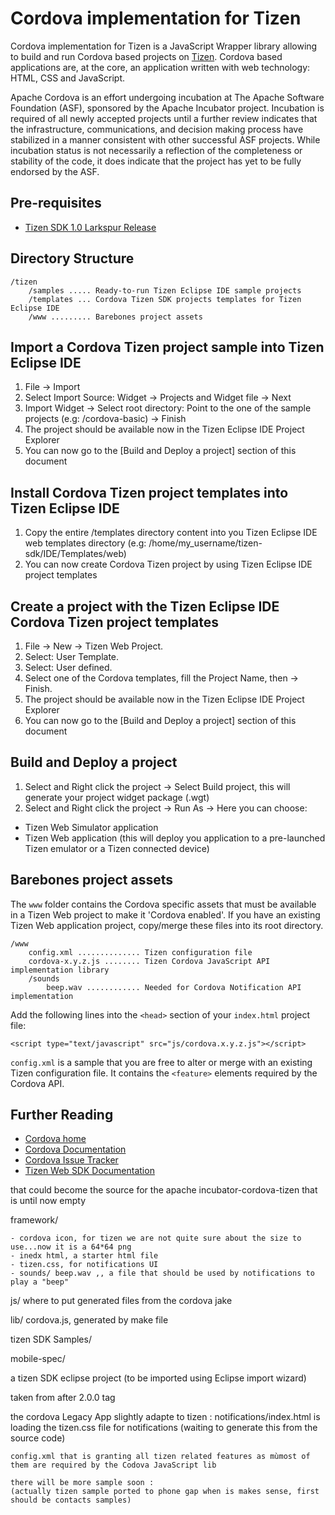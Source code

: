 Cordova implementation for Tizen
===

Cordova implementation for Tizen is a JavaScript Wrapper library allowing to build and run Cordova based projects on [Tizen](https://www.tizen.org/).
Cordova based applications are, at the core, an application written with web technology: HTML, CSS and JavaScript.

Apache Cordova is an effort undergoing incubation at The Apache Software Foundation (ASF), sponsored by the Apache Incubator project. Incubation is required of all newly accepted projects until a further review indicates that the infrastructure, communications, and decision making process have stabilized in a manner consistent with other successful ASF projects. While incubation status is not necessarily a reflection of the completeness or stability of the code, it does indicate that the project has yet to be fully endorsed by the ASF.

Pre-requisites
---
 - [Tizen SDK 1.0 Larkspur Release](https://developer.tizen.org/sdk)

Directory Structure
---
    /tizen
        /samples ..... Ready-to-run Tizen Eclipse IDE sample projects
        /templates ... Cordova Tizen SDK projects templates for Tizen Eclipse IDE
        /www ......... Barebones project assets

Import a Cordova Tizen project sample into Tizen Eclipse IDE
----

1. File -> Import
2. Select Import Source: Widget -> Projects and Widget file -> Next
3. Import Widget -> Select root directory: Point to the one of the sample projects (e.g: /cordova-basic) -> Finish
4. The project should be available now in the Tizen Eclipse IDE Project Explorer
5. You can now go to the [Build and Deploy a project] section of this document


Install Cordova Tizen project templates into Tizen Eclipse IDE
----
1. Copy the entire /templates directory content into you Tizen Eclipse IDE web templates directory (e.g: /home/my_username/tizen-sdk/IDE/Templates/web)
2. You can now create Cordova Tizen project by using Tizen Eclipse IDE project templates

Create a project with the Tizen Eclipse IDE Cordova Tizen project templates
----
1. File -> New -> Tizen Web Project.
2. Select: User Template.
3. Select: User defined.
4. Select one of the Cordova templates, fill the Project Name, then -> Finish.
5. The project should be available now in the Tizen Eclipse IDE Project Explorer
6. You can now go to the [Build and Deploy a project] section of this document

Build and Deploy a project
----
1. Select and Right click the project -> Select Build project, this will generate your project widget package (.wgt)
2. Select and Right click the project -> Run As -> Here you can choose:
 - Tizen Web Simulator application
 - Tizen Web application (this will deploy you application to a pre-launched Tizen emulator or a Tizen connected device)

Barebones project assets
----

The `www` folder contains the Cordova specific assets that must be available in a Tizen Web project to make it 'Cordova enabled'.
If you have an existing Tizen Web application project, copy/merge these files into its root directory.

    /www
        config.xml .............. Tizen configuration file
        cordova-x.y.z.js ........ Tizen Cordova JavaScript API implementation library
        /sounds
            beep.wav ............ Needed for Cordova Notification API implementation

Add the following lines into the `<head>` section of your `index.html` project file:

    <script type="text/javascript" src="js/cordova.x.y.z.js"></script>

`config.xml` is a sample that you are free to alter or merge with an existing Tizen configuration file.
It contains the `<feature>` elements required by the Cordova API.
 
Further Reading
---

- [Cordova home](http://incubator.apache.org/cordova/)
- [Cordova Documentation](http://docs.cordova.io)
- [Cordova Issue Tracker](https://issues.apache.org/jira/browse/CB)
- [Tizen Web SDK Documentation](https://developer.tizen.org/documentation)

that could become the source for the apache incubator-cordova-tizen that is until now  empty 

framework/

    - cordova icon, for tizen we are not quite sure about the size to use...now it is a 64*64 png
    - inedx html, a starter html file 
    - tizen.css, for notifications UI
    - sounds/ beep.wav ,, a file that should be used by notifications to play a "beep"

js/
 where to put generated files from the cordova jake

lib/
    cordova.js, generated by make file

tizen SDK Samples/

mobile-spec/

a tizen SDK eclipse project (to be imported using Eclipse import wizard)

taken from after 2.0.0 tag

the cordova Legacy App slightly adapte to tizen :
    notifications/index.html is loading the tizen.css file for notifications
    (waiting to generate this from the source code)
    
    config.xml that is granting all tizen related features as mùmost of them are required by the Codova JavaScript lib
    
    there will be more sample soon :
    (actually tizen sample ported to phone gap when is makes sense, first should be contacts samples)

